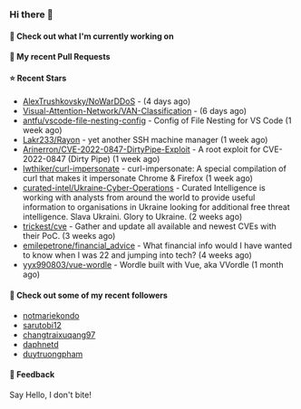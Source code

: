 ### Hi there 👋

#### 👷 Check out what I'm currently working on

#### 🔨 My recent Pull Requests


#### ⭐ Recent Stars

- [AlexTrushkovsky/NoWarDDoS](https://github.com/AlexTrushkovsky/NoWarDDoS) -  (4 days ago)
- [Visual-Attention-Network/VAN-Classification](https://github.com/Visual-Attention-Network/VAN-Classification) -  (6 days ago)
- [antfu/vscode-file-nesting-config](https://github.com/antfu/vscode-file-nesting-config) - Config of File Nesting for VS Code (1 week ago)
- [Lakr233/Rayon](https://github.com/Lakr233/Rayon) - yet another SSH machine manager (1 week ago)
- [Arinerron/CVE-2022-0847-DirtyPipe-Exploit](https://github.com/Arinerron/CVE-2022-0847-DirtyPipe-Exploit) - A root exploit for CVE-2022-0847 (Dirty Pipe) (1 week ago)
- [lwthiker/curl-impersonate](https://github.com/lwthiker/curl-impersonate) - curl-impersonate: A special compilation of curl that makes it impersonate Chrome &amp; Firefox (1 week ago)
- [curated-intel/Ukraine-Cyber-Operations](https://github.com/curated-intel/Ukraine-Cyber-Operations) - Curated Intelligence is working with analysts from around the world to provide useful information to organisations in Ukraine looking for additional free threat intelligence. Slava Ukraini. Glory to Ukraine. (2 weeks ago)
- [trickest/cve](https://github.com/trickest/cve) - Gather and update all available and newest CVEs with their PoC. (3 weeks ago)
- [emilepetrone/financial_advice](https://github.com/emilepetrone/financial_advice) - What financial info would I have wanted to know when I was 22 and jumping into tech? (4 weeks ago)
- [yyx990803/vue-wordle](https://github.com/yyx990803/vue-wordle) - Wordle built with Vue, aka VVordle (1 month ago)

#### 👯 Check out some of my recent followers

- [notmariekondo](https://github.com/notmariekondo)
- [sarutobi12](https://github.com/sarutobi12)
- [changtraixuqang97](https://github.com/changtraixuqang97)
- [daphnetd](https://github.com/daphnetd)
- [duytruongpham](https://github.com/duytruongpham)

#### 💬 Feedback

Say Hello, I don't bite!